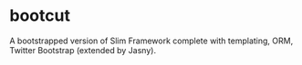 bootcut
=======

A bootstrapped version of Slim Framework complete with templating, ORM, Twitter Bootstrap (extended by Jasny).